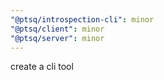 ```yaml
---
"@ptsq/introspection-cli": minor
"@ptsq/client": minor
"@ptsq/server": minor
---
```


create a cli tool
